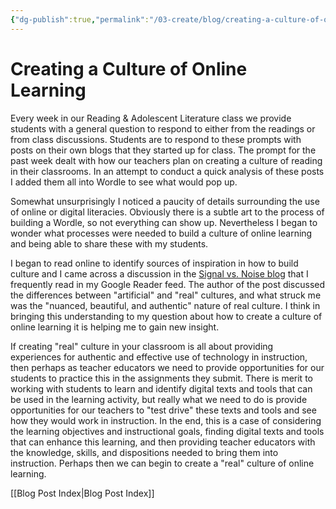 ```yaml
---
{"dg-publish":true,"permalink":"/03-create/blog/creating-a-culture-of-online-learning/","title":"Creating a Culture of Online Learning","tags":["literacy","reading"]}
---
```


# Creating a Culture of Online Learning

Every week in our Reading & Adolescent Literature class we provide students with a general question to respond to either from the readings or from class discussions. Students are to respond to these prompts with posts on their own blogs that they started up for class. The prompt for the past week dealt with how our teachers plan on creating a culture of reading in their classrooms. In an attempt to conduct a quick analysis of these posts I added them all into Wordle to see what would pop up.

Somewhat unsurprisingly I noticed a paucity of details surrounding the use of online or digital literacies. Obviously there is a subtle art to the process of building a Wordle, so not everything can show up. Nevertheless I began to wonder what processes were needed to build a culture of online learning and being able to share these with my students.

I began to read online to identify sources of inspiration in how to build culture and I came across a discussion in the [Signal vs. Noise blog](http://37signals.com/svn/posts/1022-you-dont-create-a-culture) that I frequently read in my Google Reader feed. The author of the post discussed the differences between "artificial" and "real" cultures, and what struck me was the "nuanced, beautiful, and authentic" nature of real culture. I think in bringing this understanding to my question about how to create a culture of online learning it is helping me to gain new insight.

If creating "real" culture in your classroom is all about providing experiences for authentic and effective use of technology in instruction, then perhaps as teacher educators we need to provide opportunities for our students to practice this in the assignments they submit. There is merit to working with students to learn and identify digital texts and tools that can be used in the learning activity, but really what we need to do is provide opportunities for our teachers to "test drive" these texts and tools and see how they would work in instruction. In the end, this is a case of considering the learning objectives and instructional goals, finding digital texts and tools that can enhance this learning, and then providing teacher educators with the knowledge, skills, and dispositions needed to bring them into instruction. Perhaps then we can begin to create a "real" culture of online learning.

[[Blog Post Index\|Blog Post Index]]